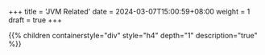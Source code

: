 +++
title = 'JVM Related'
date = 2024-03-07T15:00:59+08:00
weight = 1
draft = true
+++


{{% children containerstyle="div" style="h4" depth="1" description="true" %}}
